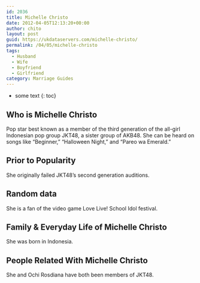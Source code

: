```yaml
---
id: 2036
title: Michelle Christo
date: 2012-04-05T12:13:20+00:00
author: chito
layout: post
guid: https://ukdataservers.com/michelle-christo/
permalink: /04/05/michelle-christo
tags:
  - Husband
  - Wife
  - Boyfriend
  - Girlfriend
category: Marriage Guides
---
```


* some text
{: toc}
          
          
## Who is  Michelle Christo
                  
                  
                  
Pop star best known as a member of the third generation of the all-girl Indonesian pop group JKT48, a sister group of AKB48. She can be heard on songs like &#8220;Beginner,&#8221; &#8220;Halloween Night,&#8221; and &#8220;Pareo wa Emerald.&#8221;
                  
                
                
                
## Prior to Popularity 
                  
                  
                  
She originally failed JKT48&#8217;s second generation auditions.
                  
                
                
                
## Random data 
                  
                  
                  
She is a fan of the video game Love Live! School Idol festival.
                  
                
                
                
## Family & Everyday Life of Michelle Christo
                  
                  
                  
She was born in Indonesia.
                  
                
                
                
## People Related With  Michelle Christo
                  
                  
                  
She and Ochi Rosdiana have both been members of JKT48.
                  
                
              
            
          
          
          
    
    
  
